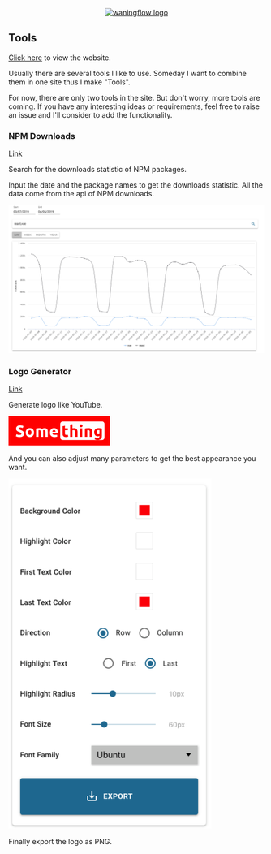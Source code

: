<p align="center"><a href="https://tools.waningflow.com/" target="_blank" rel="noopener noreferrer"><img width="100" src="https://tools.waningflow.com/WebIcon.png" alt="waningflow logo"></a></p>

## Tools

[Click here](https://tools.waningflow.com/) to view the website.

Usually there are several tools I like to use. Someday I want to combine them in one site thus I make "Tools". 

For now, there are only two tools in the site. But don't worry, more tools are coming. If you have any interesting ideas or requirements, feel free to raise an issue and I'll consider to add the functionality.

### NPM Downloads 
[Link](https://tools.waningflow.com/npm-download)

Search for the downloads statistic of NPM packages.

Input the date and the package names to get the downloads statistic.
All the data come from the api of NPM downloads.
<p align="left"><img width="800" src="./public/npmdownload_sc_rm.png"></p>

### Logo Generator
[Link](https://tools.waningflow.com/logo-generate)

Generate logo like YouTube.
<p align="left"><img width="200" src="./public/Something_rm.png" ></p>
And you can also adjust many parameters to get the best appearance you want.
<p align="left"><img width="400" src="./public/logogenerate_sc_rm.png"></p>
Finally export the logo as PNG.